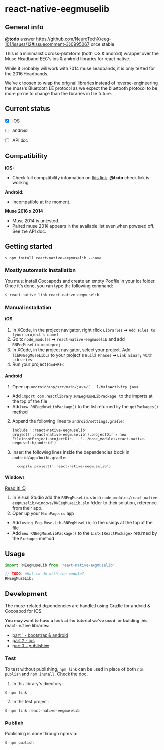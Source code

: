 
# react-native-eegmuselib

## General info

**@todo** answer https://github.com/NeuroTechX/eeg-101/issues/12#issuecomment-360995067 once stable

This is a minimalistic cross-plateform (both iOS & android) wrapper over the
Muse Headband EEG's ios & android libraries for react-native.

While it probably will work with 2014 muse headbands, it is only tested for the
2016 Headbands.

We've choosen to wrap the original libraries instead of reverse-engineering the
muse's Bluetooth LE protocol as we expect the bluetooth protocol to be more
prone to change than the libraries in the future.


## Current status

- [x] iOS
- [ ] android
- [ ] API doc


## Compatibility

**iOS:**

- Check full compatibility information on [this link](/nuks/podspec-libmuse). **@todo** check link is working

**Android:**

- Incompatible at the moment.

**Muse 2016 x 2014**

- Muse 2014 is untested.
- Paired muse 2016 appears in the available list even when powered off. See the [API doc](http://ios.choosemuse.com/protocol_i_x_n_muse_listener-p.html).


## Getting started

`$ npm install react-native-eegmuselib --save`


### Mostly automatic installation

You must install Cocoapods and create an empty Podfile in your ios folder. Once
it's done, you can type the following command:

`$ react-native link react-native-eegmuselib`


### Manual installation

#### iOS

1. In XCode, in the project navigator, right click `Libraries` ➜ `Add Files to [your project's name]`
2. Go to `node_modules` ➜ `react-native-eegmuselib` and add `RNEegMuseLib.xcodeproj`
3. In XCode, in the project navigator, select your project. Add `libRNEegMuseLib.a` to your project's `Build Phases` ➜ `Link Binary With Libraries`
4. Run your project (`Cmd+R`)<


#### Android

1. Open up `android/app/src/main/java/[...]/MainActivity.java`
  - Add `import com.reactlibrary.RNEegMuseLibPackage;` to the imports at the top of the file
  - Add `new RNEegMuseLibPackage()` to the list returned by the `getPackages()` method
2. Append the following lines to `android/settings.gradle`:
  	```
  	include ':react-native-eegmuselib'
  	project(':react-native-eegmuselib').projectDir = new File(rootProject.projectDir, 	'../node_modules/react-native-eegmuselib/android')
  	```
3. Insert the following lines inside the dependencies block in `android/app/build.gradle`:
  	```
      compile project(':react-native-eegmuselib')
  	```

#### Windows

[Read it! :D](https://github.com/ReactWindows/react-native)

1. In Visual Studio add the `RNEegMuseLib.sln` in `node_modules/react-native-eegmuselib/windows/RNEegMuseLib.sln` folder to their solution, reference from their app.
2. Open up your `MainPage.cs` app
  - Add `using Eeg.Muse.Lib.RNEegMuseLib;` to the usings at the top of the file
  - Add `new RNEegMuseLibPackage()` to the `List<IReactPackage>` returned by the `Packages` method


## Usage

```javascript
import RNEegMuseLib from 'react-native-eegmuselib';

// TODO: What to do with the module?
RNEegMuseLib;
```


## Development

The muse-related dependencies are handled using Gradle for android & Cocoapod
for iOS.

You may want to have a look at the tutorial we've used for building this react-
native libraries:

- [part 1 - bootstrap & android](https://medium.com/gbox-crew-blog/making-libraries-for-react-native-14a8f5006697)
- [part 2 - ios](https://medium.com/gbox-crew-blog/making-libraries-for-react-native-eaca35b5b1d7)
- [part 3 - publishing](https://medium.com/@carlyeah/making-f7ce79cd19a) 


### Test

To test without publishing, `npm link` can be used in place of both
`npm publish` and `npm install`. Check the [doc](https://docs.npmjs.com/cli/link).

1. In this library's directory:
  
  `$ npm link`

2. In the test project:
  
  `$ npm link react-native-eegmuselib`


### Publish

Publishing is done through npm via:

`$ npm publish`

